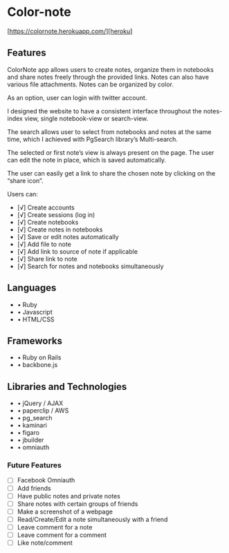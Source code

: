 # Color-note

[https://colornote.herokuapp.com/][heroku]

[heroku]: http://colornote.herokuapp.com/

## Features

ColorNote app allows users to create notes, organize them in notebooks and share notes freely through the provided links. Notes can also have various file attachments. Notes can be organized by color.

As an option, user can login with twitter account.

I designed the website to have a consistent interface throughout the notes-index view, single notebook-view or search-view.

The search allows user to select from notebooks and notes at the same time, which I achieved with PgSearch library’s Multi-search.

The selected or first note’s view is always present on the page. The user can edit the note in place, which is saved automatically.

The user can easily get a link to share the chosen note by clicking on the “share icon”.

 Users can:

- [√] Create accounts
- [√] Create sessions (log in)
- [√] Create notebooks
- [√] Create notes in notebooks
- [√] Save or edit notes automatically
- [√] Add file to note
- [√] Add link to source of note if applicable
- [√] Share link to note
- [√] Search for notes and notebooks simultaneously

## Languages

- •	Ruby
- •	Javascript
- •	HTML/CSS


## Frameworks

- •	Ruby on Rails
- •	backbone.js


## Libraries and Technologies

- •	jQuery / AJAX
- •	paperclip / AWS
- •	pg_search
- •	kaminari
- •	figaro
- •	jbuilder
- •	omniauth

### Future Features
- [ ] Facebook Omniauth
- [ ] Add friends
- [ ] Have public notes and private notes
- [ ] Share notes with certain groups of friends
- [ ] Make a screenshot of a webpage
- [ ] Read/Create/Edit a note simultaneously with a friend
- [ ] Leave comment for a note
- [ ] Leave comment for a comment
- [ ] Like note/comment
